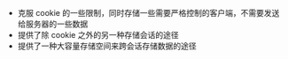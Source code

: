 * 克服 cookie 的一些限制，同时存储一些需要严格控制的客户端，不需要发送给服务器的一些数据
* 提供了除 cookie 之外的另一种存储会话的途径
* 提供了一种大容量存储空间来跨会话存储数据的途径